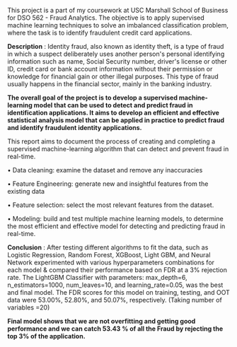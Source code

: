 This project is a part of my coursework at USC Marshall School of Business for DSO 562 - Fraud Analytics. The objective is to apply supervised machine learning techniques to solve an imbalanced classification problem, where the task is to identify fraudulent credit card applications.

**Description** : 
Identity fraud, also known as identity theft, is a type of fraud in which a suspect deliberately uses another person's personal identifying information such as name, Social Security number, driver's license or other ID, credit card or bank account information without their permission or knowledge for financial gain or other illegal purposes. This type of fraud usually happens in the financial sector, mainly in the banking industry.


**The overall goal of the project is to develop a supervised machine-learning model that can be used to detect and predict fraud in identification applications. It aims to develop an efficient and effective statistical analysis model that can be applied in practice to predict fraud and identify fraudulent identity applications.**


This report aims to document the process of creating and completing a supervised machine-learning algorithm that can detect and prevent fraud in real-time.

• Data cleaning: examine the dataset and remove any inaccuracies

• Feature Engineering: generate new and insightful features from the existing data

• Feature selection: select the most relevant features from the dataset.

• Modeling: build and test multiple machine learning models, to determine the most efficient and effective
  model for detecting and predicting fraud in real-time.
  


**Conclusion** :
After testing different algorithms to fit the data, such as Logistic Regression, Random Forest, XGBoost, Light GBM, and Neural Network experimented with various hyperparameters combinations for each model & compared their performance based on FDR at a 3% rejection rate.
The LightGBM Classifier with parameters: max_depth=6, n_estimators=1000, num_leaves=10, and learning_rate=0.05, was the best and final model. The FDR scores for this model on training, testing, and OOT data were 53.00%, 52.80%, and 50.07%, respectively. (Taking number of variables =20)


**Final model shows that we are not overfitting and getting good performance and we can catch 53.43 % of all the Fraud by rejecting the top 3% of the application.**
